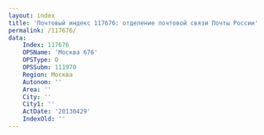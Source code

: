 ```yaml
---
layout: index
title: 'Почтовый индекс 117676: отделение почтовой связи Почты России'
permalink: /117676/
data:
    Index: 117676
    OPSName: 'Москва 676'
    OPSType: О
    OPSSubm: 111970
    Region: Москва
    Autonom: ''
    Area: ''
    City: ''
    City1: ''
    ActDate: '20130429'
    IndexOld: ''
---
```

